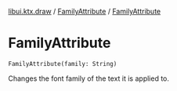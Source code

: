 [libui.ktx.draw](../README.md) / [FamilyAttribute](README.md) / [FamilyAttribute](-family-attribute.md)

# FamilyAttribute

`FamilyAttribute(family: String)`

Changes the font family of the text it is applied to.
